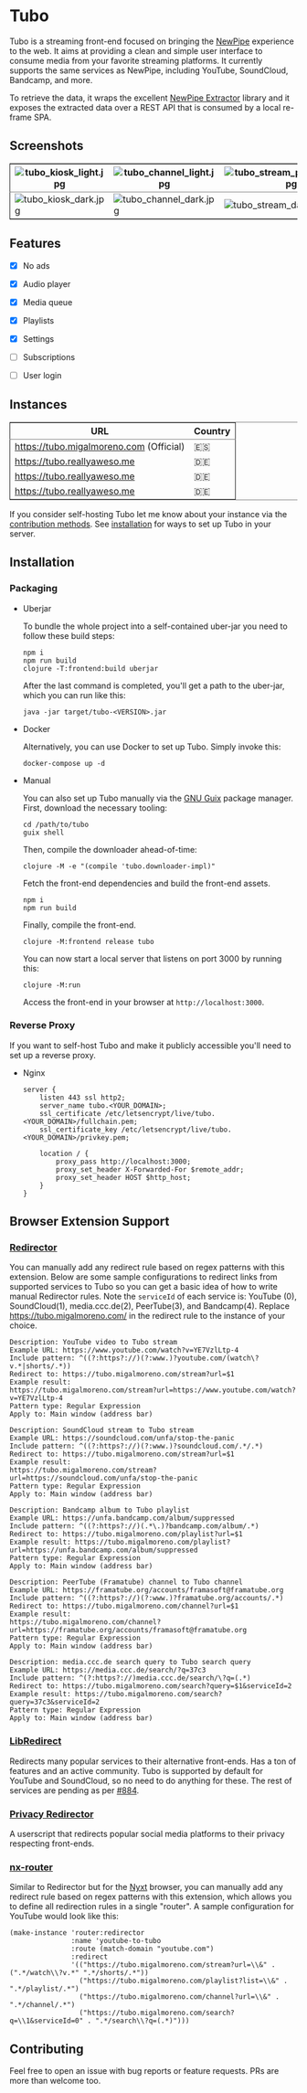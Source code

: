

# Tubo

Tubo is a streaming front-end focused on bringing the [NewPipe](https://github.com/TeamNewPipe/NewPipe) experience to the web. It aims at providing a clean and simple user interface to consume media from your favorite streaming platforms. It currently supports the same services as NewPipe, including YouTube, SoundCloud, Bandcamp, and more.

To retrieve the data, it wraps the excellent [NewPipe Extractor](https://github.com/TeamNewPipe/NewPipeExtractor) library and it exposes the extracted data over a REST API that is consumed by a local re-frame SPA.


## Screenshots

<table border="2" cellspacing="0" cellpadding="6" rules="groups" frame="hsides">


<colgroup>
<col  class="org-left" />

<col  class="org-left" />

<col  class="org-left" />

<col  class="org-left" />

<col  class="org-left" />
</colgroup>
<thead>
<tr>
<th scope="col" class="org-left"><img src="https://files.migalmoreno.com/tubo_kiosk_light.jpg" alt="tubo_kiosk_light.jpg" /></th>
<th scope="col" class="org-left"><img src="https://files.migalmoreno.com/tubo_channel_light.jpg" alt="tubo_channel_light.jpg" /></th>
<th scope="col" class="org-left"><img src="https://files.migalmoreno.com/tubo_stream_playing_light.jpg" alt="tubo_stream_playing_light.jpg" /></th>
<th scope="col" class="org-left"><img src="https://files.migalmoreno.com/tubo_queue_light.jpg" alt="tubo_queue_light.jpg" /></th>
<th scope="col" class="org-left"><img src="https://files.migalmoreno.com/tubo_settings_light.jpg" alt="tubo_settings_light.jpg" /></th>
</tr>
</thead>

<tbody>
<tr>
<td class="org-left"><img src="https://files.migalmoreno.com/tubo_kiosk_dark.jpg" alt="tubo_kiosk_dark.jpg" /></td>
<td class="org-left"><img src="https://files.migalmoreno.com/tubo_channel_dark.jpg" alt="tubo_channel_dark.jpg" /></td>
<td class="org-left"><img src="https://files.migalmoreno.com/tubo_stream_dark.jpg" alt="tubo_stream_dark.jpg" /></td>
<td class="org-left"><img src="https://files.migalmoreno.com/tubo_queue_dark.jpg" alt="tubo_queue_dark.jpg" /></td>
<td class="org-left"><img src="https://files.migalmoreno.com/tubo_bookmarks_dark.jpg" alt="tubo_bookmarks_dark.jpg" /></td>
</tr>
</tbody>
</table>


## Features

-   [X] No ads
-   [X] Audio player
-   [X] Media queue
-   [X] Playlists
-   [X] Settings
-   [ ] Subscriptions
-   [ ] User login


## Instances

<table border="2" cellspacing="0" cellpadding="6" rules="groups" frame="hsides">


<colgroup>
<col  class="org-left" />

<col  class="org-left" />
</colgroup>
<thead>
<tr>
<th scope="col" class="org-left">URL</th>
<th scope="col" class="org-left">Country</th>
</tr>
</thead>

<tbody>
<tr>
<td class="org-left"><a href="https://tubo.migalmoreno.com">https://tubo.migalmoreno.com</a> (Official)</td>
<td class="org-left">🇪🇸</td>
</tr>

<tr>
<td class="org-left"><a href="https://tubo.reallyaweso.me">https://tubo.reallyaweso.me</a></td>
<td class="org-left">🇩🇪</td>

<tr>
<td class="org-left"><a href="https://tubo.reallyaweso.me">https://tubo.reallyaweso.me</a></td>
<td class="org-left">🇩🇪</td>
</tr>


<tr>
<td class="org-left"><a href="https://tubo.reallyaweso.me">https://tubo.reallyaweso.me</a></td>
<td class="org-left">🇩🇪</td>
</tr>
</tbody>
</table>

If you consider self-hosting Tubo let me know about your instance via the [contribution methods](#org26cd4a5). See [installation](#org5693e96) for ways to set up Tubo in your server.


## Installation


### Packaging

-   Uberjar

    To bundle the whole project into a self-contained uber-jar you need to follow these build steps:

        npm i
        npm run build
        clojure -T:frontend:build uberjar

    After the last command is completed, you'll get a path to the uber-jar, which you can run like this:

        java -jar target/tubo-<VERSION>.jar

-   Docker

    Alternatively, you can use Docker to set up Tubo. Simply invoke this:

        docker-compose up -d

-   Manual

    You can also set up Tubo manually via the [GNU Guix](https://guix.gnu.org/) package manager. First, download the necessary tooling:

        cd /path/to/tubo
        guix shell

    Then, compile the downloader ahead-of-time:

        clojure -M -e "(compile 'tubo.downloader-impl)"

    Fetch the front-end dependencies and build the front-end assets.

        npm i
        npm run build

    Finally, compile the front-end.

        clojure -M:frontend release tubo

    You can now start a local server that listens on port 3000 by running this:

        clojure -M:run

    Access the front-end in your browser at `http://localhost:3000`.


### Reverse Proxy

If you want to self-host Tubo and make it publicly accessible you'll need to set up a reverse proxy.

-   Nginx

        server {
            listen 443 ssl http2;
            server_name tubo.<YOUR_DOMAIN>;
            ssl_certificate /etc/letsencrypt/live/tubo.<YOUR_DOMAIN>/fullchain.pem;
            ssl_certificate_key /etc/letsencrypt/live/tubo.<YOUR_DOMAIN>/privkey.pem;

            location / {
                proxy_pass http://localhost:3000;
                proxy_set_header X-Forwarded-For $remote_addr;
                proxy_set_header HOST $http_host;
            }
        }


## Browser Extension Support


### [Redirector](https://github.com/einaregilsson/Redirector)

You can manually add any redirect rule based on regex patterns with this extension. Below are some sample configurations to redirect links from supported services to Tubo so you can get a basic idea of how to write manual Redirector rules. Note the `serviceId` of each service is: YouTube (0), SoundCloud(1), media.ccc.de(2), PeerTube(3), and Bandcamp(4). Replace <https://tubo.migalmoreno.com/> in the redirect rule to the instance of your choice.

    Description: YouTube video to Tubo stream
    Example URL: https://www.youtube.com/watch?v=YE7VzlLtp-4
    Include pattern: ^((?:https?://)(?:www.)?youtube.com/(watch\?v.*|shorts/.*))
    Redirect to: https://tubo.migalmoreno.com/stream?url=$1
    Example result:
    https://tubo.migalmoreno.com/stream?url=https://www.youtube.com/watch?v=YE7VzlLtp-4
    Pattern type: Regular Expression
    Apply to: Main window (address bar)

    Description: SoundCloud stream to Tubo stream
    Example URL: https://soundcloud.com/unfa/stop-the-panic
    Include pattern: ^((?:https?://)(?:www.)?soundcloud.com/.*/.*)
    Redirect to: https://tubo.migalmoreno.com/stream?url=$1
    Example result:
    https://tubo.migalmoreno.com/stream?url=https://soundcloud.com/unfa/stop-the-panic
    Pattern type: Regular Expression
    Apply to: Main window (address bar)

    Description: Bandcamp album to Tubo playlist
    Example URL: https://unfa.bandcamp.com/album/suppressed
    Include pattern: ^((?:https?://)(.*\.)?bandcamp.com/album/.*)
    Redirect to: https://tubo.migalmoreno.com/playlist?url=$1
    Example result: https://tubo.migalmoreno.com/playlist?url=https://unfa.bandcamp.com/album/suppressed
    Pattern type: Regular Expression
    Apply to: Main window (address bar)

    Description: PeerTube (Framatube) channel to Tubo channel
    Example URL: https://framatube.org/accounts/framasoft@framatube.org
    Include pattern: ^((?:https?://)(?:www.)?framatube.org/accounts/.*)
    Redirect to: https://tubo.migalmoreno.com/channel?url=$1
    Example result:
    https://tubo.migalmoreno.com/channel?url=https://framatube.org/accounts/framasoft@framatube.org
    Pattern type: Regular Expression
    Apply to: Main window (address bar)

    Description: media.ccc.de search query to Tubo search query
    Example URL: https://media.ccc.de/search/?q=37c3
    Include pattern: ^(?:https?://)media.ccc.de/search/\?q=(.*)
    Redirect to: https://tubo.migalmoreno.com/search?query=$1&serviceId=2
    Example result: https://tubo.migalmoreno.com/search?query=37c3&serviceId=2
    Pattern type: Regular Expression
    Apply to: Main window (address bar)


### [LibRedirect](https://github.com/libredirect/browser_extension)

Redirects many popular services to their alternative front-ends. Has a ton of features and an active community. Tubo is supported by default for YouTube and SoundCloud, so no need to do anything for these. The rest of services are pending as per [#884](https://github.com/libredirect/browser_extension/issues/884).


### [Privacy Redirector](https://github.com/dybdeskarphet/privacy-redirector)

A userscript that redirects popular social media platforms to their privacy respecting front-ends.


### [nx-router](https://github.com/migalmoreno/nx-router)

Similar to Redirector but for the [Nyxt](https://nyxt.atlas.engineer/) browser, you can manually add any redirect rule based on regex patterns with this extension, which allows you to define all redirection rules in a single "router". A sample configuration for YouTube would look like this:

    (make-instance 'router:redirector
                   :name 'youtube-to-tubo
                   :route (match-domain "youtube.com")
                   :redirect
                   '(("https://tubo.migalmoreno.com/stream?url=\\&" . (".*/watch\\?v.*" ".*/shorts/.*"))
                     ("https://tubo.migalmoreno.com/playlist?list=\\&" . ".*/playlist/.*")
                     ("https://tubo.migalmoreno.com/channel?url=\\&" . ".*/channel/.*")
                     ("https://tubo.migalmoreno.com/search?q=\\1&serviceId=0" . ".*/search\\?q=(.*)")))


## Contributing

Feel free to open an issue with bug reports or feature requests. PRs are more than welcome too.
